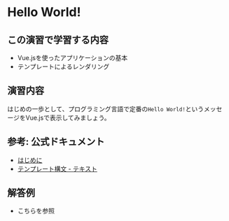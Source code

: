 # Hello World!

## この演習で学習する内容
- Vue.jsを使ったアプリケーションの基本
- テンプレートによるレンダリング

## 演習内容
はじめの一歩として、プログラミング言語で定番の`Hello World!`というメッセージをVue.jsで表示してみましょう。

## 参考: 公式ドキュメント
- [はじめに](https://jp.vuejs.org/v2/guide/index.html)
- [テンプレート構文 - テキスト](https://jp.vuejs.org/v2/guide/syntax.html#%E3%83%86%E3%82%AD%E3%82%B9%E3%83%88)

## 解答例
- <answer-link url="/examples/hello-world.html">こちらを参照</answer-link>
